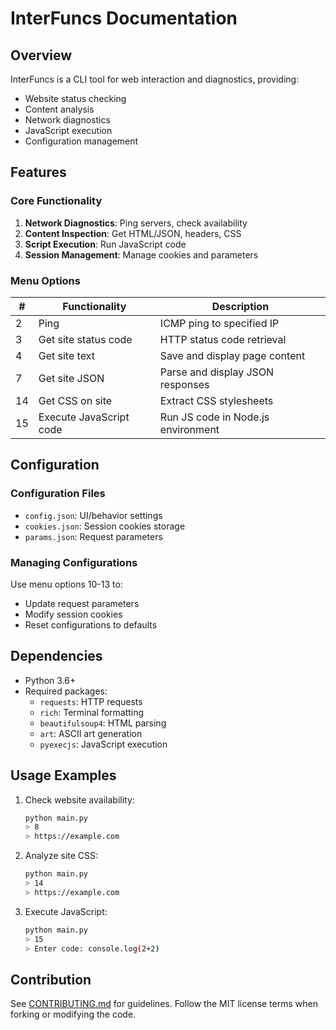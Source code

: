 # InterFuncs Documentation

## Overview
InterFuncs is a CLI tool for web interaction and diagnostics, providing:
- Website status checking
- Content analysis
- Network diagnostics
- JavaScript execution
- Configuration management

## Features

### Core Functionality
1. **Network Diagnostics**: Ping servers, check availability
2. **Content Inspection**: Get HTML/JSON, headers, CSS
3. **Script Execution**: Run JavaScript code
4. **Session Management**: Manage cookies and parameters

### Menu Options
| #  | Functionality                  | Description                          |
|----|--------------------------------|--------------------------------------|
| 2  | Ping                          | ICMP ping to specified IP           |
| 3  | Get site status code          | HTTP status code retrieval          |
| 4  | Get site text                 | Save and display page content       |
| 7  | Get site JSON                 | Parse and display JSON responses    |
| 14 | Get CSS on site               | Extract CSS stylesheets             |
| 15 | Execute JavaScript code       | Run JS code in Node.js environment  |

## Configuration
### Configuration Files
- `config.json`: UI/behavior settings
- `cookies.json`: Session cookies storage
- `params.json`: Request parameters

### Managing Configurations
Use menu options 10-13 to:
- Update request parameters
- Modify session cookies
- Reset configurations to defaults

## Dependencies
- Python 3.6+
- Required packages:
  - `requests`: HTTP requests
  - `rich`: Terminal formatting
  - `beautifulsoup4`: HTML parsing
  - `art`: ASCII art generation
  - `pyexecjs`: JavaScript execution

## Usage Examples
1. Check website availability:
   ```bash
   python main.py
   > 8
   > https://example.com
   ```

2. Analyze site CSS:
   ```bash
   python main.py
   > 14
   > https://example.com
   ```

3. Execute JavaScript:
   ```bash
   python main.py
   > 15
   > Enter code: console.log(2+2)
   ```

## Contribution
See [CONTRIBUTING.md](CONTRIBUTING.md) for guidelines. Follow the MIT license terms when forking or modifying the code.
